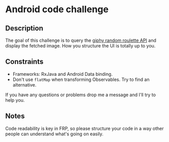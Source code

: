 # Android code challenge

## Description
The goal of this challenge is to query the [giphy random roulette
API](https://github.com/Giphy/GiphyAPI#sticker-roulette-random-endpoint) and
display the fetched image. How you structure the UI is totally up to you.

## Constraints
* Frameworks: RxJava and Android Data binding.
* Don't use `flatMap` when transforming Observables. Try to find an
  alternative.

If you have any questions or problems drop me a message and I'll try to help you.

## Notes
Code readability is key in FRP, so please structure your code in a way other
people can understand what's going on easily.
